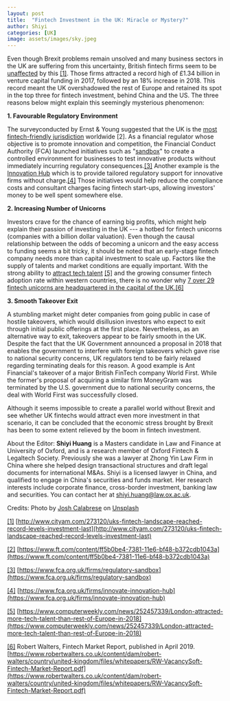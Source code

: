 ```yaml
---
layout: post
title:  "Fintech Investment in the UK: Miracle or Mystery?"
author: Shiyi
categories: [UK]
image: assets/images/sky.jpeg
---
```

Even though Brexit problems remain unsolved and many business sectors in the UK are suffering from this uncertainty, British fintech firms seem to be [unaffected](http://www.cityam.com/273120/uks-fintech-landscape-reached-record-levels-investment-last) by this [\[1\]](https://ofls.medium.com/fintech-investment-in-the-uk-miracle-or-mystery-2b6c06c551d1#_ftn1). Those firms attracted a record high of £1.34 billion in venture capital funding in 2017, followed by an 18% increase in 2018\. This record meant the UK overshadowed the rest of Europe and retained its spot in the top three for fintech investment, behind China and the US. The three reasons below might explain this seemingly mysterious phenomenon:

**1\. Favourable Regulatory Environment**

The surveyconducted by Ernst & Young suggested that the UK is the [most fintech-friendly jurisdiction](https://www.ft.com/content/ff5b0be4-7381-11e6-bf48-b372cdb1043a) worldwide \[2\]. As a financial regulator whose objective is to promote innovation and competition, the Financial Conduct Authority (FCA) launched initiatives such as "[sandbox](https://www.fca.org.uk/firms/regulatory-sandbox)" to create a controlled environment for businesses to test innovative products without immediately incurring regulatory consequences.[\[3\]](https://ofls.medium.com/fintech-investment-in-the-uk-miracle-or-mystery-2b6c06c551d1#_ftn3) Another example is the [Innovation Hub](https://www.fca.org.uk/firms/innovate-innovation-hub) which is to provide tailored regulatory support for innovative firms without charge.[\[4\]](https://ofls.medium.com/fintech-investment-in-the-uk-miracle-or-mystery-2b6c06c551d1#_ftn4) Those initiatives would help reduce the compliance costs and consultant charges facing fintech start-ups, allowing investors' money to be well spent somewhere else.

**2\. Increasing Number of Unicorns**

Investors crave for the chance of earning big profits, which might help explain their passion of investing in the UK --- a hotbed for fintech unicorns (companies with a billion dollar valuation). Even though the causal relationship between the odds of becoming a unicorn and the easy access to funding seems a bit tricky, it should be noted that an early-stage fintech company needs more than capital investment to scale up. Factors like the supply of talents and market conditions are equally important. With the strong ability to [attract tech talent](https://www.computerweekly.com/news/252457339/London-attracted-more-tech-talent-than-rest-of-Europe-in-2018) [\[5\]](https://ofls.medium.com/fintech-investment-in-the-uk-miracle-or-mystery-2b6c06c551d1#_ftn5) and the growing consumer fintech adoption rate within western countries, there is no wonder why [7 over 29 fintech unicorns are headquartered in the capital of the UK.](https://www.robertwalters.co.uk/content/dam/robert-walters/country/united-kingdom/files/whitepapers/RW-VacancySoft-Fintech-Market-Report.pdf)[\[6\]](https://ofls.medium.com/fintech-investment-in-the-uk-miracle-or-mystery-2b6c06c551d1#_ftn6)

**3\. Smooth Takeover Exit**

A stumbling market might deter companies from going public in case of hostile takeovers, which would disillusion investors who expect to exit through initial public offerings at the first place. Nevertheless, as an alternative way to exit, takeovers appear to be fairly smooth in the UK. Despite the fact that the UK Government announced a proposal in 2018 that enables the government to interfere with foreign takeovers which gave rise to national security concerns, UK regulators tend to be fairly relaxed regarding terminating deals for this reason. A good example is Ant Financial's takeover of a major British FinTech company World First. While the former's proposal of acquiring a similar firm MoneyGram was terminated by the U.S. government due to national security concerns, the deal with World First was successfully closed.

Although it seems impossible to create a parallel world without Brexit and see whether UK fintechs would attract even more investment in that scenario, it can be concluded that the economic stress brought by Brexit has been to some extent relieved by the boom in fintech investment.

About the Editor: **Shiyi Huang** is a Masters candidate in Law and Finance at University of Oxford, and is a research member of Oxford Fintech & Legaltech Society. Previously she was a lawyer at Zhong Yin Law Firm in China where she helped design transactional structures and draft legal documents for international M&As. Shiyi is a licensed lawyer in China, and qualified to engage in China's securities and funds market. Her research interests include corporate finance, cross-border investment, banking law and securities. You can contact her at [shiyi.huang@law.ox.ac.uk](mailto:shiyi.huang@law.ox.ac.uk).

Credits: Photo by [Josh Calabrese](https://unsplash.com/@joshcala?utm_source=unsplash&utm_medium=referral&utm_content=creditCopyText) on [Unsplash](https://unsplash.com/search/photos/business?utm_source=unsplash&utm_medium=referral&utm_content=creditCopyText)

[\[1\]](https://ofls.medium.com/fintech-investment-in-the-uk-miracle-or-mystery-2b6c06c551d1#_ftnref1) [http://www.cityam.com/273120/uks-fintech-landscape-reached-record-levels-investment-last](http://www.cityam.com/273120/uks-fintech-landscape-reached-record-levels-investment-last)

[\[2\]](https://ofls.medium.com/fintech-investment-in-the-uk-miracle-or-mystery-2b6c06c551d1#_ftnref2) [https://www.ft.com/content/ff5b0be4-7381-11e6-bf48-b372cdb1043a](https://www.ft.com/content/ff5b0be4-7381-11e6-bf48-b372cdb1043a)

[\[3\]](https://ofls.medium.com/fintech-investment-in-the-uk-miracle-or-mystery-2b6c06c551d1#_ftnref3) [https://www.fca.org.uk/firms/regulatory-sandbox](https://www.fca.org.uk/firms/regulatory-sandbox)

[\[4\]](https://ofls.medium.com/fintech-investment-in-the-uk-miracle-or-mystery-2b6c06c551d1#_ftnref4) [https://www.fca.org.uk/firms/innovate-innovation-hub](https://www.fca.org.uk/firms/innovate-innovation-hub)

[\[5\]](https://ofls.medium.com/fintech-investment-in-the-uk-miracle-or-mystery-2b6c06c551d1#_ftnref5) [https://www.computerweekly.com/news/252457339/London-attracted-more-tech-talent-than-rest-of-Europe-in-2018](https://www.computerweekly.com/news/252457339/London-attracted-more-tech-talent-than-rest-of-Europe-in-2018)

[\[6\]](https://ofls.medium.com/fintech-investment-in-the-uk-miracle-or-mystery-2b6c06c551d1#_ftnref6) Robert Walters, Fintech Market Report, published in April 2019\. [https://www.robertwalters.co.uk/content/dam/robert-walters/country/united-kingdom/files/whitepapers/RW-VacancySoft-Fintech-Market-Report.pdf](https://www.robertwalters.co.uk/content/dam/robert-walters/country/united-kingdom/files/whitepapers/RW-VacancySoft-Fintech-Market-Report.pdf)
